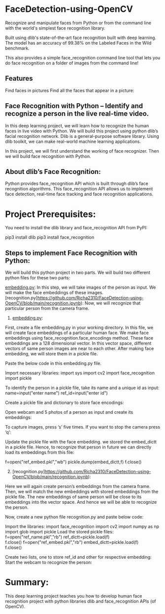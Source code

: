 # FaceDetection-using-OpenCV

Recognize and manipulate faces from Python or from the command line with the world's simplest face recognition library.

Built using dlib's state-of-the-art face recognition built with deep learning. The model has an accuracy of 99.38% on the Labeled Faces in the Wild benchmark.

This also provides a simple face_recognition command line tool that lets you do face recognition on a folder of images from the command line!

## Features
Find faces in pictures
Find all the faces that appear in a picture:

## Face Recognition with Python – Identify and recognize a person in the live real-time video.

In this deep learning project, we will learn how to recognize the human faces in live video with Python. We will build this project using python dlib’s facial recognition network. Dlib is a general-purpose software library. Using dlib toolkit, we can make real-world machine learning applications.

In this project, we will first understand the working of face recognizer. Then we will build face recognition with Python.

## About dlib’s Face Recognition:
Python provides face_recognition API which is built through dlib’s face recognition algorithms. This face_recognition API allows us to implement face detection, real-time face tracking and face recognition applications.

# Project Prerequisites:
You need to install the dlib library and face_recognition API from PyPI:

pip3 install dlib 
pip3 install face_recognition

## Steps to implement Face Recognition with Python:
We will build this python project in two parts. We will build two different python files for these two parts:

[embedding.py](https://github.com/Richa2310/FaceDetection-using-OpenCV/blob/main/embeddings.ipynb): In this step, we will take images of the person as input. We will make the face embeddings of these images.
[recognition.py]https://github.com/Richa2310/FaceDetection-using-OpenCV/blob/main/recognition.ipynb): Now, we will recognize that particular person from the camera frame.

1. [embedding.py](https://github.com/Richa2310/FaceDetection-using-OpenCV/blob/main/embeddings.ipynb):

First, create a file embedding.py in your working directory. In this file, we will create face embeddings of a particular human face. We make face embeddings using face_recognition.face_encodings method. These face embeddings are a 128 dimensional vector. In this vector space, different vectors of same person images are near to each other. After making face embedding, we will store them in a pickle file.

Paste the below code in this embedding.py file.

Import necessary libraries:
import sys
import cv2 
import face_recognition
import pickle

To identify the person in a pickle file, take its name and a unique id as input:
name=input("enter name")
ref_id=input("enter id")

Create a pickle file and dictionary to store face encodings:

Open webcam and 5 photos of a person as input and create its embeddings:

To capture images, press ‘s’ five times. If you want to stop the camera press ‘q’:

Update the pickle file with the face embedding.
we stored the embed_dictt in a pickle file. Hence, to recognize that person in future we can directly load its embeddings from this file:

f=open("ref_embed.pkl","wb")
pickle.dump(embed_dictt,f)
f.close()

2. [recognition.py]https://github.com/Richa2310/FaceDetection-using-OpenCV/blob/main/recognition.ipynb):

Here we will again create person’s embeddings from the camera frame. Then, we will match the new embeddings with stored embeddings from the pickle file. The new embeddings of same person will be close to its embeddings into the vector space. And hence we will be able to recognize the person.

Now, create a new python file recognition.py and paste below code:

Import the libraries:
import face_recognition
import cv2
import numpy as np
import glob
import pickle
Load the stored pickle files:
f=open("ref_name.pkl","rb")
ref_dictt=pickle.load(f)        
f.close()
f=open("ref_embed.pkl","rb")
embed_dictt=pickle.load(f)      
f.close()

Create two lists, one to store ref_id and other for respective embedding:
Start the webcam to recognize the person:


# Summary:
This deep learning project teaches you how to develop human face recognition project with python libraries dlib and face_recognition APIs (of OpenCV).
